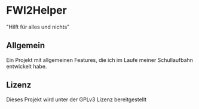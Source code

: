 # FWI2Helper
"Hilft für alles und nichts"

## Allgemein
Ein Projekt mit allgemeinen Features, die ich im Laufe meiner Schullaufbahn entwickelt habe.

## Lizenz
Dieses Projekt wird unter der GPLv3 Lizenz bereitgestellt